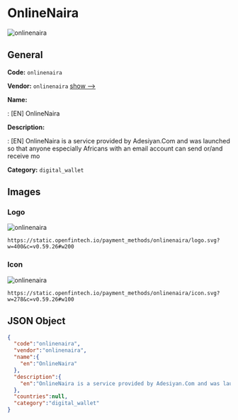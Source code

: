 
# OnlineNaira 
![onlinenaira](https://static.openfintech.io/payment_methods/onlinenaira/logo.svg?w=400&c=v0.59.26#w200)  

## General 
**Code:** `onlinenaira` 
 
**Vendor:** `onlinenaira` [show -->](/vendors/onlinenaira/) 
 
**Name:** 
 
:	[EN] OnlineNaira 
 
**Description:** 
 
: [EN] OnlineNaira is a service provided by Adesiyan.Com and was launched so that anyone especially Africans with an email account can send or/and receive mo 
 
**Category:** `digital_wallet` 
 

## Images 

### Logo 
![onlinenaira](https://static.openfintech.io/payment_methods/onlinenaira/logo.svg?w=400&c=v0.59.26#w200)  

```
https://static.openfintech.io/payment_methods/onlinenaira/logo.svg?w=400&c=v0.59.26#w200
```  

### Icon 
![onlinenaira](https://static.openfintech.io/payment_methods/onlinenaira/icon.svg?w=278&c=v0.59.26#w100)  

```
https://static.openfintech.io/payment_methods/onlinenaira/icon.svg?w=278&c=v0.59.26#w100
```  

## JSON Object 

```json
{
  "code":"onlinenaira",
  "vendor":"onlinenaira",
  "name":{
    "en":"OnlineNaira"
  },
  "description":{
    "en":"OnlineNaira is a service provided by Adesiyan.Com and was launched so that anyone especially Africans with an email account can send or\/and receive mo"
  },
  "countries":null,
  "category":"digital_wallet"
}
```  
